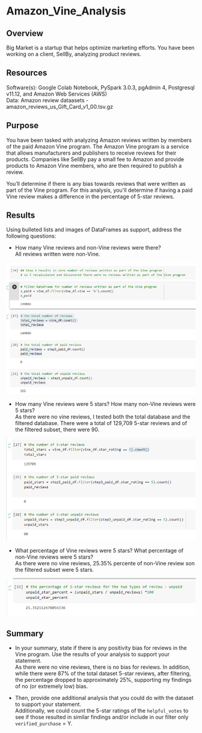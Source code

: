 #  Amazon_Vine_Analysis
## Overview
Big Market is a startup that helps optimize marketing efforts.  You have been working on a client, SellBy, analyzing product reviews.  

## Resources
Software(s): Google Colab Notebook, PySpark 3.0.3, pgAdmin 4, Postgresql v11.12, and Amazon Web Services (AWS)<br/>
Data: Amazon review dataasets - amazon_reviews_us_Gift_Card_v1_00.tsv.gz

## Purpose
You have been tasked with analyzing Amazon reviews written by members of the paid Amazon Vine program. The Amazon Vine program is a service that allows manufacturers and publishers to receive reviews for their products. Companies like SellBy pay a small fee to Amazon and provide products to Amazon Vine members, who are then required to publish a review.

You’ll determine if there is any bias towards reviews that were written as part of the Vine program. For this analysis, you'll determine if having a paid Vine review makes a difference in the percentage of 5-star reviews.

## Results

Using bulleted lists and images of DataFrames as support, address the following questions:<br/>

* How many Vine reviews and non-Vine reviews were there?<br/>
All reviews written were non-Vine.<br/>

![](Deliverable2a.PNG)<br/>

* How many Vine reviews were 5 stars? How many non-Vine reviews were 5 stars?<br/>
As there were no vine reviews, I tested both the total database and the filtered database.  There were a total of 129,709 5-star reviews and of the filtered subset, there were 90.

![](Deliverable2b.PNG)<br/>

* What percentage of Vine reviews were 5 stars? What percentage of non-Vine reviews were 5 stars?<br/>
As there were no vine reviews, 25.35% percente of non-Vine review son the filtered subset were 5 stars.

![](Deliverable2c.PNG)<br/>


## Summary

* In your summary, state if there is any positivity bias for reviews in the Vine program. Use the results of your analysis to support your statement.<br/>
As there were no vine reviews, there is no bias for reviews.  In addition, while there were 87% of the total dataset 5-star reviews, after filtering, the percentage dropped to approximately 25%, supporting my findings of no (or extremely low) bias.


* Then, provide one additional analysis that you could do with the dataset to support your statement.<br/>
Additionally, we could count the 5-star ratings of the ```helpful_votes``` to see if those resulted in similar findings and/or include in our filter only ```verified_purchase``` = Y.
